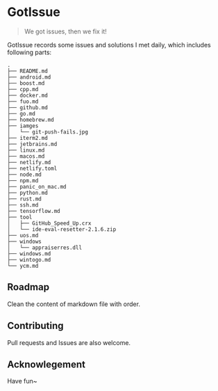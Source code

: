 # GotIssue

> We got issues, then we fix it!

GotIssue records some issues and solutions I met daily, which includes following parts:

```Shell
.
├── README.md
├── android.md
├── boost.md
├── cpp.md
├── docker.md
├── fuo.md
├── github.md
├── go.md
├── homebrew.md
├── iamges
│   └── git-push-fails.jpg
├── iterm2.md
├── jetbrains.md
├── linux.md
├── macos.md
├── netlify.md
├── netlify.toml
├── node.md
├── npm.md
├── panic_on_mac.md
├── python.md
├── rust.md
├── ssh.md
├── tensorflow.md
├── tool
│   ├── GitHub_Speed_Up.crx
│   └── ide-eval-resetter-2.1.6.zip
├── uos.md
├── windows
│   └── appraiserres.dll
├── windows.md
├── wintogo.md
└── ycm.md
```

## Roadmap

Clean the content of markdown file with order.

## Contributing

Pull requests and Issues are also welcome.

## Acknowlegement

Have fun~
